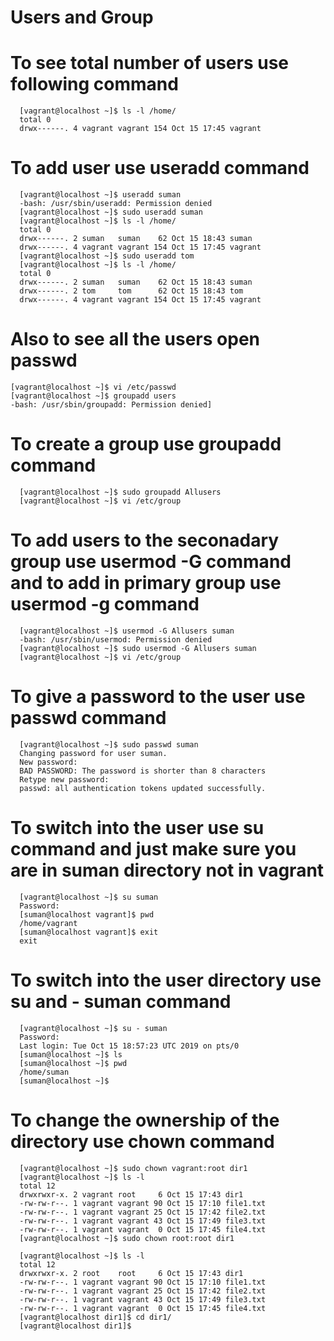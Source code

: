 # Users and Group

# To see total number of users use following command

      [vagrant@localhost ~]$ ls -l /home/
      total 0
      drwx------. 4 vagrant vagrant 154 Oct 15 17:45 vagrant

# To add user use useradd command

      [vagrant@localhost ~]$ useradd suman
      -bash: /usr/sbin/useradd: Permission denied
      [vagrant@localhost ~]$ sudo useradd suman
      [vagrant@localhost ~]$ ls -l /home/
      total 0
      drwx------. 2 suman   suman    62 Oct 15 18:43 suman
      drwx------. 4 vagrant vagrant 154 Oct 15 17:45 vagrant
      [vagrant@localhost ~]$ sudo useradd tom
      [vagrant@localhost ~]$ ls -l /home/
      total 0
      drwx------. 2 suman   suman    62 Oct 15 18:43 suman
      drwx------. 2 tom     tom      62 Oct 15 18:43 tom
      drwx------. 4 vagrant vagrant 154 Oct 15 17:45 vagrant

# Also to see all the users open passwd

    [vagrant@localhost ~]$ vi /etc/passwd
    [vagrant@localhost ~]$ groupadd users
    -bash: /usr/sbin/groupadd: Permission denied]
    
# To create a group use groupadd command
      [vagrant@localhost ~]$ sudo groupadd Allusers
      [vagrant@localhost ~]$ vi /etc/group

# To add users to the seconadary group use usermod -G command and to add in primary group use usermod -g command
      [vagrant@localhost ~]$ usermod -G Allusers suman
      -bash: /usr/sbin/usermod: Permission denied
      [vagrant@localhost ~]$ sudo usermod -G Allusers suman
      [vagrant@localhost ~]$ vi /etc/group
      
# To give a password to the user use passwd command 
      [vagrant@localhost ~]$ sudo passwd suman
      Changing password for user suman.
      New password:
      BAD PASSWORD: The password is shorter than 8 characters
      Retype new password:
      passwd: all authentication tokens updated successfully.
# To switch into the user use su command and just make sure you are in suman directory not in vagrant
      [vagrant@localhost ~]$ su suman
      Password:
      [suman@localhost vagrant]$ pwd
      /home/vagrant
      [suman@localhost vagrant]$ exit
      exit
# To switch into the user directory use su and - suman command
      [vagrant@localhost ~]$ su - suman
      Password:
      Last login: Tue Oct 15 18:57:23 UTC 2019 on pts/0
      [suman@localhost ~]$ ls
      [suman@localhost ~]$ pwd
      /home/suman
      [suman@localhost ~]$

# To change the ownership of the directory use chown command
      [vagrant@localhost ~]$ sudo chown vagrant:root dir1
      [vagrant@localhost ~]$ ls -l
      total 12
      drwxrwxr-x. 2 vagrant root     6 Oct 15 17:43 dir1
      -rw-rw-r--. 1 vagrant vagrant 90 Oct 15 17:10 file1.txt
      -rw-rw-r--. 1 vagrant vagrant 25 Oct 15 17:42 file2.txt
      -rw-rw-r--. 1 vagrant vagrant 43 Oct 15 17:49 file3.txt
      -rw-rw-r--. 1 vagrant vagrant  0 Oct 15 17:45 file4.txt
      [vagrant@localhost ~]$ sudo chown root:root dir1

      [vagrant@localhost ~]$ ls -l
      total 12
      drwxrwxr-x. 2 root    root     6 Oct 15 17:43 dir1
      -rw-rw-r--. 1 vagrant vagrant 90 Oct 15 17:10 file1.txt
      -rw-rw-r--. 1 vagrant vagrant 25 Oct 15 17:42 file2.txt
      -rw-rw-r--. 1 vagrant vagrant 43 Oct 15 17:49 file3.txt
      -rw-rw-r--. 1 vagrant vagrant  0 Oct 15 17:45 file4.txt
      [vagrant@localhost dir1]$ cd dir1/
      [vagrant@localhost dir1]$
